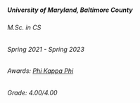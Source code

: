 ---
---

<h5>University of Maryland, Baltimore County</h5>
<div class="space-between">
    <h6>M.Sc. in 
    <span class="tooltip-text" data-toggle="tooltip" data-placement="right" title="Computer Science">CS</span>
    </h6>
    <h6>Spring 2021 - Spring 2023</h6>
</div>
<div class="space-between">
    <h6>Awards: <a href="https://phikappaphi.meritpages.com/stories/Shubhashis-Roy-Dipta-Inducted-into-The-Honor-Society-of-Phi-Kappa-Phi/107714395" target="_blank">Phi Kappa Phi</a></h6>
    <h6>Grade: 4.00/4.00</h6>
</div>
